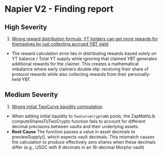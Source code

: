 # Napier V2 - Finding report

## High Severity

1. [Wrong reward distribution formula, YT holders can get more rewards for themselves by just collecting accrued YBT yield](https://cantina.xyz/code/58cd719b-9004-4eca-a113-41d1691c0711/findings/141)
  -  The reward calculation error lies in distributing rewards based solely on YT balance / Total YT supply while ignoring that claimed YBT generates additional rewards for the claimer. This creates a mathematical imbalance where early claimers double-dip: receiving their share of protocol rewards while also collecting rewards from their personally-held YBT.

## Medium Severity

1. [Wrong initial TwoCurve liquidity computation](https://cantina.xyz/code/58cd719b-9004-4eca-a113-41d1691c0711/findings/54)
  - When adding initial liquidity to `TwoCurveCryptoNG` pools, the ZapMathLib
  computeSharesToTwoCrypto function fails to account for different decimal precisions between vaults and their underlying assets.
  - **Root Cause**
  The function passes a value in asset decimals to previewSupply(), which expects vault decimals. This mismatch causes the calculation to produce effectively zero shares when these decimals differ (e.g., USDC with 6 decimals in an 18-decimal Morpho vault)
